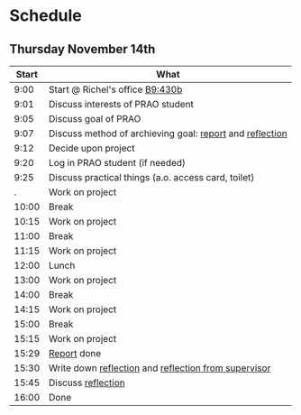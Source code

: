 # Schedule

## Thursday November 14th

Start|What
-----|-----
9:00 |Start @ Richel's office [B9:430b](office)
9:01 |Discuss interests of PRAO student
9:05 |Discuss goal of PRAO
9:07 |Discuss method of archieving goal: [report](report.md) and [reflection](reflection.md)
9:12 |Decide upon project
9:20 |Log in PRAO student (if needed)
9:25 |Discuss practical things (a.o. access card, toilet)
.    |Work on project
10:00|Break
10:15|Work on project
11:00|Break
11:15|Work on project
12:00|Lunch
13:00|Work on project
14:00|Break
14:15|Work on project
15:00|Break
15:15|Work on project
15:29|[Report](report.md) done
15:30|Write down [reflection](reflection.md) and [reflection from supervisor](reflection_from_supervisor.md)
15:45|Discuss [reflection](reflection.md)
16:00|Done
